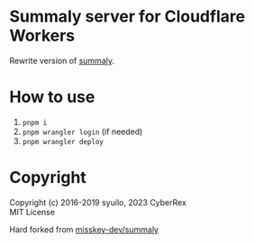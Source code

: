 # Summaly server for Cloudflare Workers
Rewrite version of [summaly](https://github.com/misskey-dev/summaly).

# How to use
1. `pnpm i`
2. `pnpm wrangler login` (if needed)
3. `pnpm wrangler deploy`

# Copyright
Copyright (c) 2016-2019 syuilo, 2023 CyberRex<br>
MIT License

Hard forked from [misskey-dev/summaly](https://github.com/misskey-dev/summaly)